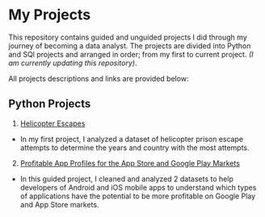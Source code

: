 # My Projects

This repository contains guided and unguided projects I did through my journey of becoming a data analyst.
The projects are divided into Python and SQl projects and arranged in order; from my first to current project. *(I am currently updating this repository)*.

All projects descriptions and links are provided below:

## Python Projects
1. [Helicopter Escapes](https://github.com/abdulsharun/projects/blob/main/HelicopterEscapes.ipynb)

- In my first project, I analyzed a dataset of helicopter prison escape attempts to determine the years and country with the most attempts.

2. [Profitable App Profiles for the App Store and Google Play Markets](https://github.com/abdulsharun/projects/blob/main/ProfitableAppProfiles.ipynb)
- In this guided project, I cleaned and analyzed 2 datasets to help developers of Android and iOS mobile apps to understand which types of applications have the potential to be more profitable on Google Play and App Store markets.
